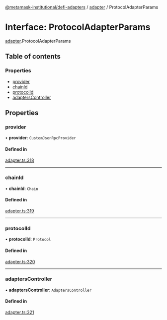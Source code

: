 [@metamask-institutional/defi-adapters](../README.md) / [adapter](../modules/adapter.md) / ProtocolAdapterParams

# Interface: ProtocolAdapterParams

[adapter](../modules/adapter.md).ProtocolAdapterParams

## Table of contents

### Properties

- [provider](adapter.ProtocolAdapterParams.md#provider)
- [chainId](adapter.ProtocolAdapterParams.md#chainid)
- [protocolId](adapter.ProtocolAdapterParams.md#protocolid)
- [adaptersController](adapter.ProtocolAdapterParams.md#adapterscontroller)

## Properties

### provider

• **provider**: `CustomJsonRpcProvider`

#### Defined in

[adapter.ts:318](https://github.com/consensys-vertical-apps/mmi-defi-adapters/blob/main/src/types/adapter.ts#L318)

___

### chainId

• **chainId**: `Chain`

#### Defined in

[adapter.ts:319](https://github.com/consensys-vertical-apps/mmi-defi-adapters/blob/main/src/types/adapter.ts#L319)

___

### protocolId

• **protocolId**: `Protocol`

#### Defined in

[adapter.ts:320](https://github.com/consensys-vertical-apps/mmi-defi-adapters/blob/main/src/types/adapter.ts#L320)

___

### adaptersController

• **adaptersController**: `AdaptersController`

#### Defined in

[adapter.ts:321](https://github.com/consensys-vertical-apps/mmi-defi-adapters/blob/main/src/types/adapter.ts#L321)
